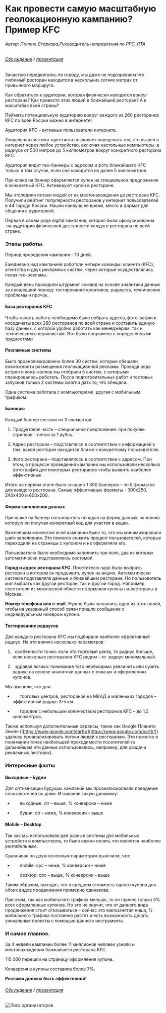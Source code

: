 # Как провести самую масштабную геолокационную кампанию? Пример KFC

###### Автор: Полина Старкова,Руководитель направления по PPC, RTA
###### [Обсуждение](https://www.facebook.com/semconf/photos/a.562342090544216.1073741828.276595422452219/566040990174326/?type=1) / [презентация](http://www.slideshare.net/Osennya_sessia/)


Зачастую передвигаясь по городу, мы даже не подозреваем что любимый ресторан находится в нескольких сотнях метрах от привычного маршрута.

Как обратиться к аудитории, которая физически находится вокруг ресторана? Как привести этих людей в ближайший ресторан? А в масштабах всей страны?


Поймать потенциальную аудиторию вокруг каждого из 260 ресторанов KFC по всей России можно в интернете!


Аудитория KFC – активные пользователи интернета.

Уникальная система таргетинга позволяет определять тех, кто вышел в интернет через любое устройство, включая настольные компьютеры, в радиусе от 500 метров до 5 киллометров вокруг конкретного ресторана KFC.


Аудитория видит гео-баннеры с адресом и фото ближайшего KFC только в том случае, если она находится не далее 5 киллометров.

При клике на баннер оформляется купон на специальное предложение в конкретный KFC. Активируют купон в ресторане.


Мы отследили потоки людей от их местонахождения до ресторана KFC. Получили рейтинг популярности ресторанов у интернет пользователей в 44 города России. Нашли наилучшее время, место и формат для общения с аудиторией.


Первая в своем роде digital кампания, которая была сфокусированна  на аудитории физической доступности каждого ресторана по всей стране.


### Этапы работы.



Период проведения кампании – 10 дней.

Ежедневно над кампанией работали четыре команды: клиента (KFC), агентства и двух рекламных систем, через которые осуществлялись показ гео-рекламы.

Каждый день проходили штурминг команд на основе аналитики данных за прошедший период: тестирование креативов, радиусов, технические проблемы и прочее.


#### База ресторанов KFC


Чтобы начать работу необходимо было собрать адреса, фотографии и координаты всех 260 ресторанов по всей стране и составить единую базу данных, с которой удобно работать как менеджерам, так и техническим специалистам. Это было сопряжено с определенными трудностями



#### Рекламные системы


Было проанализированно более 30 систем, которые обещали возможности размещения геолокационной рекламы. Проведя ряда встреч и конф-коллов мы отобрали 5 систем, с которыми планировалось работать. После подготовительных работ и тестовых запусков только 2 системы смогли дать то, что обещали.

Одна система работала с компьютерами, другая с мобильным трафиком.



#### Баннеры


Каждый баннер состоял из 3 элементов:

1) Продуктовая часть – специальное предложение: при покупке стрипсов – пепси за 1 рубль.

2) Адрес ресторана – подставлялся в соответствии с информацией о том, какой ресторан находится ближе к конкретному пользователю.

3) Фото ресторана – подставлялось в соответствии с адресом. При этом, в процессе проведения кампании мы использовали несколько фотографий для некоторых ресторанов чтобы выявить наиболее эффективные.

Итого на первом этапе было создано 1 300 баннеров – по 5 форматов для каждого ресторана. Самые эффективные форматы – 300х250, 240х400 и 600х200.



#### Форма заполнения данных


При клике на баннер пользователь попадал на форму данных, заполнив которую он получал конкретный код для участия в акции.

Важнейшим моментом всей кампании было то, что мы минимизировали шаги заполнения. Это помогло снизить процент пользователей, которые переходили на страницы с купоном и не оформляли его.

Пользователю было необходимо заполнить три поля, два из которых автоматически подставлялись системой.

**Город и адрес ресторана KFC.** Посетителю надо было выбрать ресторан в котором он предъявить купон на акцию. Автоматически система подставляла данные о ближайшем ресторане. Но пользователь мог выбрать как другой ресторан, так и другой город. Например, посетители из московской области оформляли купоны на рестораны в Москве.

**Номер телефона или e-mail.** Нужно было заполнить одно из этих полей, чтобы на указанный способ связи пришло сообщение с индивидуальным номером купона.



#### Тестирование радиусов


Для каждого ресторана KFC мы подбирали наиболее эффективный радиус. На это влияло несколько параметров:

1)   особенности точки: если это торговый центр, то радиус больше, если несколько ресторанов KFC рядом – то  радиус минимальный.

2)   здравая логика: понимание того необходимо увеличить или сузить радиус на основе аналитики данных о показах и оформлениях купонов.

Мы выявили, что для:

-       торговых центров, ресторанов на МКАД и маленьких городов – эффективный радиус 3-5 км.

-       городов с небольшим количеством ресторанов KFC – до 1,5 киллометров.

Также используя дополнительные сервисы, такие как Google Планета Земля ([https://www.google.com/earth/](https://www.google.com/earth/)) удалось проанализировать потоки людей к ресторанам. Это помогло в понимании точек наибольшей проходимости посетителей (в дальнейшем эти данные использовались, например, для раздачи рекламных листовок).


### Интересные факты


#### Выходные – Будни


Для оптимизации будущих кампаний мы проанализировали поведение пользователей по дням. И выявили такую динамику:

-       выходные: ctr – выше, % конверсии – ниже

-       будни: ctr – ниже, % конверсии – выше



#### Mobile – Desktop


Так как мы использовали две разные системы для мобильных устройств и компьютеров, то было важно понять что является наиболее рентабельным.

Сравнивая по двум основным параметрам выяснили, что:

-       mobile: cpc – ниже, % конверсии – ниже

-       desktop: cpc – выше, % конверсии – выше

Таким образом, выходит, что в среднем стоимость одного купона для обоих видов продвижения примерно одинакова.

При этом, так как мобильного трафика меньше, то он принес только 5% всех оформленных купонов. Но это не значит, что от данного вида продвижения стоит отказываться – сейчас это малозанятая ниша, % мобильного трафика постоянно растет и есть возможность делать уникальные проекты с помощью данного инструмента.



### И самое главное.


За 4 недели кампании более 11 миллионов человек узнало и местонахождении ближайшего ресторана KFC.

110 000 перешли на страницу оформления купона.

Конверсия в купоны составила более 7%.


**Реклама должна быть эффективной!**

###### [Обсуждение](https://www.facebook.com/semconf/photos/a.562342090544216.1073741828.276595422452219/566040990174326/?type=1) / [презентация](http://www.slideshare.net/Osennya_sessia/)
![Лого организаторов](http://dl.getdropbox.com/u/390630/for-book.png)
